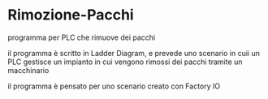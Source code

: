 # Rimozione-Pacchi
programma per PLC che rimuove dei pacchi

il programma è scritto in Ladder Diagram, e prevede uno scenario in cuii un PLC gestisce un impianto in cui vengono rimossi dei pacchi tramite un macchinario

il programma è pensato per uno scenario creato con Factory IO
